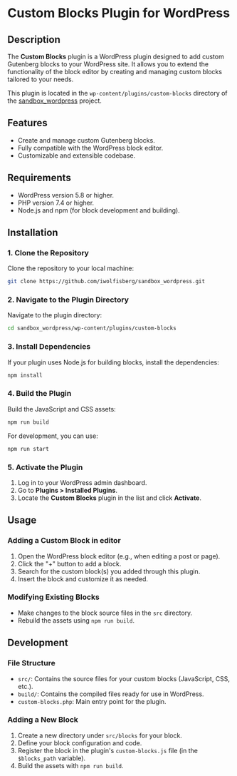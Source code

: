 # Custom Blocks Plugin for WordPress

## Description

The **Custom Blocks** plugin is a WordPress plugin designed to add custom Gutenberg blocks to your WordPress site. It allows you to extend the functionality of the block editor by creating and managing custom blocks tailored to your needs.

This plugin is located in the `wp-content/plugins/custom-blocks` directory of the [sandbox_wordpress](https://github.com/iwolfisberg/sandbox_wordpress) project.

## Features

- Create and manage custom Gutenberg blocks.
- Fully compatible with the WordPress block editor.
- Customizable and extensible codebase.

## Requirements

- WordPress version 5.8 or higher.
- PHP version 7.4 or higher.
- Node.js and npm (for block development and building).

## Installation

### 1. Clone the Repository

Clone the repository to your local machine:

```bash
git clone https://github.com/iwolfisberg/sandbox_wordpress.git
```

### 2. Navigate to the Plugin Directory

Navigate to the plugin directory:

```bash
cd sandbox_wordpress/wp-content/plugins/custom-blocks
```

### 3. Install Dependencies

If your plugin uses Node.js for building blocks, install the dependencies:

```bash
npm install
```

### 4. Build the Plugin

Build the JavaScript and CSS assets:

```bash
npm run build
```

For development, you can use:

```bash
npm run start
```

### 5. Activate the Plugin

1. Log in to your WordPress admin dashboard.
2. Go to **Plugins > Installed Plugins**.
3. Locate the **Custom Blocks** plugin in the list and click **Activate**.

## Usage

### Adding a Custom Block in editor

1. Open the WordPress block editor (e.g., when editing a post or page).
2. Click the "+" button to add a block.
3. Search for the custom block(s) you added through this plugin.
4. Insert the block and customize it as needed.

### Modifying Existing Blocks

- Make changes to the block source files in the `src` directory.
- Rebuild the assets using `npm run build`.

## Development

### File Structure

- `src/`: Contains the source files for your custom blocks (JavaScript, CSS, etc.).
- `build/`: Contains the compiled files ready for use in WordPress.
- `custom-blocks.php`: Main entry point for the plugin.

### Adding a New Block

1. Create a new directory under `src/blocks` for your block.
2. Define your block configuration and code.
3. Register the block in the plugin's `custom-blocks.js` file (in the `$blocks_path` variable).
4. Build the assets with `npm run build`.
